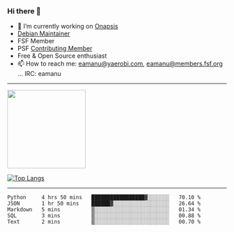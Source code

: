 ### Hi there 👋


- 🔭 I’m currently working on [Onapsis](http://onapsis.com)
- [Debian Maintainer](https://qa.debian.org/developer.php?login=eamanu%40yaerobi.com)
- FSF Member
- PSF [Contributing Member](https://www.python.org/psf/membership/#what-membership-classes-are-there)
- Free & Open Source enthusiast 
- 📫 How to reach me: eamanu@yaerobi.com, eamanu@members.fsf.org ... IRC: eamanu

---

<img height="180em" src="https://github-readme-stats.vercel.app/api?theme=dark&username=eamanu&show_icons=true&hide_border=true&&count_private=true&include_all_commits=true" />

[![Top Langs](https://github-readme-stats.vercel.app/api/top-langs/?theme=dark&username=eamanu&layout=compact)](https://github.com/anuraghazra/github-readme-stats)

---

<!--START_SECTION:waka-->
```text
Python     4 hrs 50 mins   █████████████████▓░░░░░░░   70.10 % 
JSON       1 hr 50 mins    ██████▓░░░░░░░░░░░░░░░░░░   26.64 % 
Markdown   5 mins          ▒░░░░░░░░░░░░░░░░░░░░░░░░   01.34 % 
SQL        3 mins          ▒░░░░░░░░░░░░░░░░░░░░░░░░   00.88 % 
Text       2 mins          ▒░░░░░░░░░░░░░░░░░░░░░░░░   00.70 % 
```
<!--END_SECTION:waka-->
